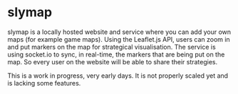 # slymap
slymap is a locally hosted website and service where you can add your own maps (for example game maps). Using the Leaflet.js API, users can zoom in and put markers on the map for strategical visualisation. The service is using socket.io to sync, in real-time, the markers that are being put on the map. So every user on the website will be able to share their strategies.

This is a work in progress, very early days. It is not properly scaled yet and is lacking some features.